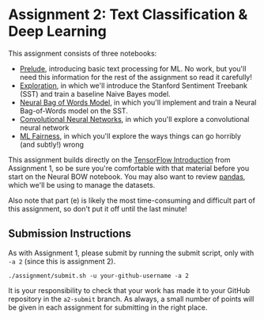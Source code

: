 # Assignment 2: Text Classification & Deep Learning

This assignment consists of three notebooks:
* [Prelude](Prelude.ipynb), introducing basic text processing for ML. No work,
  but you'll need this information for the rest of the assignment so read it carefully!
* [Exploration](Exploration.ipynb), in which we'll introduce the Stanford 
  Sentiment Treebank (SST) and train a baseline Naive Bayes model.
* [Neural Bag of Words Model](NeuralBOW.ipynb), in which you'll implement and train a Neural 
  Bag-of-Words model on the SST.
* [Convolutional Neural Networks](CNN.ipynb), in which you'll explore a convolutional neural network
* [ML Fairness](MLFairness.ipynb), in which you'll explore the ways things can go horribly (and subtly!) wrong

This assignment builds directly on the [TensorFlow Introduction](../a1/tensorflow/tensorflow.ipynb) from Assignment 1, so be sure you're comfortable with that material before you start on the Neural BOW notebook. You may also want to review [pandas](https://pandas.pydata.org/pandas-docs/stable/index.html), which we'll be using to manage the datasets.

Also note that part (e) is likely the most time-consuming and difficult part of this assignment, so don't put it off until the last minute!

## Submission Instructions

As with Assignment 1, please submit by running the submit script, only with `-a 2` (since this is assignment 2).
```
./assignment/submit.sh -u your-github-username -a 2
```

It is your responsibility to check that your work has made it to your GitHub repository in the `a2-submit` branch.  As always, a small number of points will be given in each assignment for submitting in the right place.
